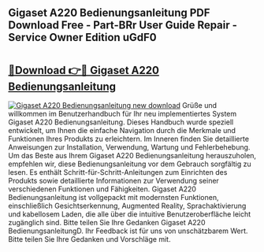 ## Gigaset A220 Bedienungsanleitung PDF Download Free - Part-BRr User Guide Repair - Service Owner Edition uGdF0

# <h2><a href="http://df5g90h.blite.top/?on=Gigaset+A220+Bedienungsanleitung">🔗Download 👉🔴 Gigaset A220 Bedienungsanleitung</a></h2>

[![Gigaset A220 Bedienungsanleitung new download](https://i.imgur.com/lujVjoI.png)](http://df5g90h.blite.top/?on=Gigaset+A220+Bedienungsanleitung)
Grüße und willkommen im Benutzerhandbuch für Ihr neu implementiertes System Gigaset A220 Bedienungsanleitung. Dieses Handbuch wurde speziell entwickelt, um Ihnen die einfache Navigation durch die Merkmale und Funktionen Ihres Produkts zu erleichtern. Im Inneren finden Sie detaillierte Anweisungen zur Installation, Verwendung, Wartung und Fehlerbehebung. Um das Beste aus Ihrem Gigaset A220 Bedienungsanleitung herauszuholen, empfehlen wir, diese Bedienungsanleitung vor dem Gebrauch sorgfältig zu lesen. Es enthält Schritt-für-Schritt-Anleitungen zum Einrichten des Produkts sowie detaillierte Informationen zur Verwendung seiner verschiedenen Funktionen und Fähigkeiten. Gigaset A220 Bedienungsanleitung ist vollgepackt mit modernsten Funktionen, einschließlich Gesichtserkennung, Augmented Reality, Sprachaktivierung und kabellosem Laden, die alle über die intuitive Benutzeroberfläche leicht zugänglich sind. Bitte teilen Sie Ihre Gedanken Gigaset A220 BedienungsanleitungD. Ihr Feedback ist für uns von unschätzbarem Wert. Bitte teilen Sie Ihre Gedanken und Vorschläge mit.
